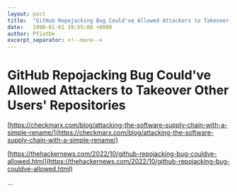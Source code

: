 ```yaml
---
layout: post
title:  "GitHub Repojacking Bug Could've Allowed Attackers to Takeover Other Users' Repositories"
date:   1990-01-01 19:55:00 +0000
author: PfiatDe
excerpt_separator: <!--more-->
---
```


# GitHub Repojacking Bug Could've Allowed Attackers to Takeover Other Users' Repositories

[https://checkmarx.com/blog/attacking-the-software-supply-chain-with-a-simple-rename/](https://checkmarx.com/blog/attacking-the-software-supply-chain-with-a-simple-rename/)

[https://thehackernews.com/2022/10/github-repojacking-bug-couldve-allowed.html](https://thehackernews.com/2022/10/github-repojacking-bug-couldve-allowed.html)

...
<!--more-->
